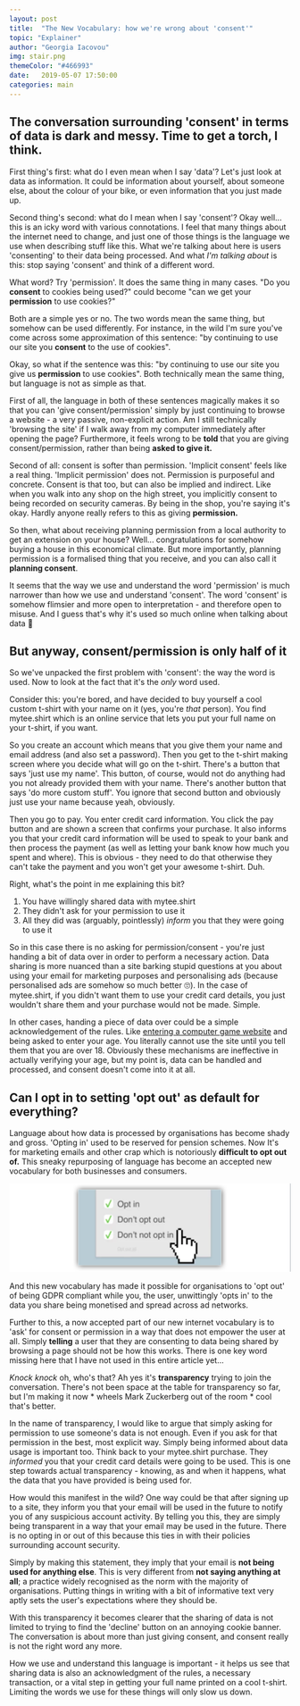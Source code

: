 ```yaml
---
layout: post
title:  "The New Vocabulary: how we're wrong about 'consent'"
topic: "Explainer"
author: "Georgia Iacovou"
img: stair.png
themeColor: "#466993"
date:   2019-05-07 17:50:00
categories: main
---
```

## The conversation surrounding 'consent' in terms of data is dark and messy. Time to get a torch, I think.

First thing's first: what do I even mean when I say 'data'? Let's just look at data as information. It could be information about yourself, about someone else, about the colour of your bike, or even information that you just made up. 

Second thing's second: what do I mean when I say 'consent'? Okay well... this is an icky word with various connotations. I feel that many things about the internet need to change, and just one of those things is the language we use when describing stuff like this. What we're talking about here is users 'consenting' to their data being processed. And what *I'm talking about* is this: stop saying 'consent' and think of a different word.

What word? Try 'permission'. It does the same thing in many cases. "Do you **consent** to cookies being used?" could become "can we get your **permission** to use cookies?"

Both are a simple yes or no. The two words mean the same thing, but somehow can be used differently. For instance, in the wild I'm sure you've come across some approximation of this sentence: "by continuing to use our site you **consent** to the use of cookies".

Okay, so what if the sentence was this: "by continuing to use our site you give us **permission** to use cookies". Both technically mean the same thing, but language is not as simple as that. 

First of all, the language in both of these sentences magically makes it so that you can 'give consent/permission' simply by just continuing to browse a website - a very passive, non-explicit action. Am I still technically 'browsing the site' if I walk away from my computer immediately after opening the page? Furthermore, it feels wrong to be **told** that you are giving consent/permission, rather than being **asked to give it.**

Second of all: consent is softer than permission. 'Implicit consent' feels like a real thing. 'Implicit permission' does not. Permission is purposeful and concrete. Consent is that too, but can also be implied and indirect. Like when you walk into any shop on the high street, you implicitly consent to being recorded on security cameras. By being in the shop, you're saying it's okay. Hardly anyone really refers to this as giving **permission.**

So then, what about receiving planning permission from a local authority to get an extension on your house? Well... congratulations for somehow buying a house in this economical climate. But more importantly, planning permission is a formalised thing that you receive, and you can also call it **planning consent**.

It seems that the way we use and understand the word 'permission' is much narrower than how we use and understand 'consent'. The word 'consent' is somehow flimsier and more open to interpretation - and therefore open to misuse. And I guess that's why it's used so much online when talking about data 🤔

## But anyway, consent/permission is only half of it

So we've unpacked the first problem with 'consent': the way the word is used. Now to look at the fact that it's the *only* word used.

Consider this: you're bored, and have decided to buy yourself a cool custom t-shirt with your name on it (yes, you're *that* person). You find mytee.shirt which is an online service that lets you put your full name  on your t-shirt, if you want.

So you create an account which means that you give them your name and email address (and also set a password). Then you get to the t-shirt making screen where you decide what will go on the t-shirt. There's a button that says 'just use my name'. This button, of course, would not do anything had you not already provided them with your name. There's another button that says 'do more custom stuff'. You ignore that second button and obviously just use your name because yeah, obviously.

Then you go to pay. You enter credit card information. You click the pay button and are shown a screen that confirms your purchase. It also informs you that your credit card information will be used to speak to your bank and then process the payment (as well as letting your bank know how much you spent and where). This is obvious - they need to do that otherwise they can't take the payment and you won't get your awesome t-shirt. Duh. 

Right, what's the point in me explaining this bit?

1. You have willingly shared data with mytee.shirt
2. They didn't ask for your permission to use it
3. All they did was (arguably, pointlessly) *inform* you that they were going to use it

So in this case there is no asking for permission/consent - you're just handing a bit of data over in order to perform a necessary action. Data sharing is more nuanced than a site barking stupid questions at you about using your email for marketing purposes and personalising ads (because personalised ads are somehow so much better 🙄). In the case of mytee.shirt, if you didn't want them to use your credit card details, you just wouldn't share them and your purchase would not be made. Simple.

In other cases, handing a piece of data over could be a simple acknowledgement of the rules. Like [entering a computer game website](https://store.steampowered.com/agecheck/app/287700/) and being asked to enter your age. You literally cannot use the site until you tell them that you are over 18. Obviously these mechanisms are ineffective in actually verifying your age, but my point is, data can be handled and processed, and consent doesn't come into it at all.

## Can I opt in to setting 'opt out' as default for everything?

Language about how data is processed by organisations has become shady and gross. 'Opting in' used to be reserved for pension schemes. Now It's for marketing emails and other crap which is notoriously **difficult to opt out of.** This sneaky repurposing of language has become an accepted new vocabulary for both businesses and consumers.

![](/images/opting.png)

And this new vocabulary has made it possible for organisations to 'opt out' of being GDPR compliant while you, the user, unwittingly 'opts in' to the data you share being monetised and spread across ad networks.

Further to this, a now accepted part of our new internet vocabulary is to 'ask' for consent or permission in a way that does not empower the user at all. Simply **telling** a user that they are consenting to data being shared by browsing a page should not be how this works. There is one key word missing here that I have not used in this entire article yet...

*Knock knock* oh, who's that? Ah yes it's **transparency** trying to join the conversation. There's not been space at the table for transparency so far, but I'm making it now * wheels Mark Zuckerberg out of the room * cool that's better.

In the name of transparency, I would like to argue that simply asking for permission to use someone's data is not enough. Even if you ask for that permission in the best, most explicit way. Simply being informed about data usage is important too. Think back to your mytee.shirt purchase. They *informed* you that your credit card details were going to be used. This is one step towards actual transparency - knowing, as and when it happens, what the data that you have provided is being used for.

How would this manifest in the wild? One way could be that after signing up to a site, they inform you that your email will be used in the future to notify you of any suspicious account activity. By telling you this, they are simply being transparent in a way that your email may be used in the future. There is no opting in or out of this because this ties in with their policies surrounding account security.

Simply by making this statement, they imply that your email is **not being used for anything else**. This is very different from **not saying anything at all**; a practice widely recognised as the norm with the majority of organisations. Putting things in writing with a bit of informative text very aptly sets the user's expectations where they should be.

With this transparency it becomes clearer that the sharing of data is not limited to trying to find the 'decline' button on an annoying cookie banner. The conversation is about more than just giving consent, and consent really is not the right word any more.

How we use and understand this language is important - it helps us see that sharing data is also an acknowledgment of the rules, a necessary transaction, or a vital step in getting your full name printed on a cool t-shirt. Limiting the words we use for these things will only slow us down.